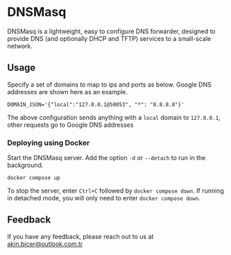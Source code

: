 # DNSMasq 

DNSMasq is a lightweight, easy to configure DNS forwarder, designed to provide DNS (and optionally DHCP and TFTP) services to a small-scale network. 

## Usage

Specify a set of domains to map to ips and ports as below. Google DNS addresses are shown here as an example.

`DOMAIN_JSON='{"local":"127.0.0.1@50053", "*": "8.8.8.8"}'`

The above configuration sends anything with a `local` domain to `127.0.0.1`, other requests go to Google DNS addresses

### Deploying using Docker

Start the DNSMasq server. Add the option `-d` or `--detach` to run in the
background.

```console
docker compose up
```

To stop the server, enter `Ctrl+C` followed by `docker compose down`. If running
in detached mode, you will only need to enter `docker compose down`.

## Feedback
If you have any feedback, please reach out to us at akin.bicer@outlook.com.tr
